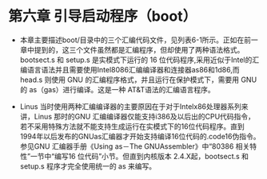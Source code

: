 
# 第六章 引导启动程序（boot）

- 本章主要描述boot/目录中的三个汇编代码文件，见列表6-1所示。正如在前一章中提到的，这三个文件虽然都是汇编程序，但却使用了两种语法格式。bootsect.s 和 setup.s 是实模式下运行的 16 位代码程序,采用近似于Intel的汇编语言语法并且需要使用Intel8086汇编编译器和连接器as86和1d86,而head.s 则使用 GNU 的汇编程序格式，并且运行在保护模式下，需要用 GNU 的 as（gas）进行编译。这是一种 AT&T语法的汇编语言程序。

- Linus 当时使用两种汇编编译器的主要原因在于对于Intelx86处理器系列来讲，Linus 那时的GNU 汇编编译器仅能支持i386及以后出的CPU代码指令，若不采用特殊方法就不能支持生成运行在实模式下的16位代码程序。直到1994年以后发布的GNUas汇编器才开始支持编译16位代码的.code16伪指令。参见GNU 汇编器手册《Using as－The GNUAssembler》中“80386 相关特性”一节中“编写16 位代码”小节。但直到内核版本 2.4.X起，bootsect.s 和 setup.s 程序才完全使用统一的 as 来编写。

